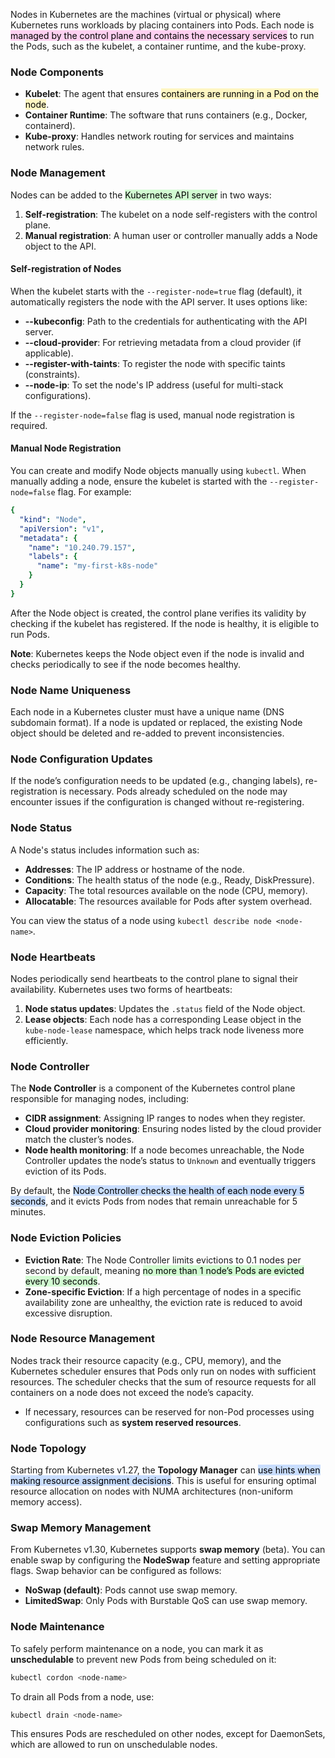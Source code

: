 
Nodes in Kubernetes are the machines (virtual or physical) where Kubernetes runs workloads by placing containers into Pods. Each node is <mark style="background: #FFB8EBA6;">managed by the control plane and contains the necessary services</mark> to run the Pods, such as the kubelet, a container runtime, and the kube-proxy.

### Node Components

- **Kubelet**: The agent that ensures <mark style="background: #FFF3A3A6;">containers are running in a Pod on the node</mark>.
- **Container Runtime**: The software that runs containers (e.g., Docker, containerd).
- **Kube-proxy**: Handles network routing for services and maintains network rules.

### Node Management

Nodes can be added to the <mark style="background: #BBFABBA6;">Kubernetes API server</mark> in two ways:
1. **Self-registration**: The kubelet on a node self-registers with the control plane.
2. **Manual registration**: A human user or controller manually adds a Node object to the API.

#### Self-registration of Nodes

When the kubelet starts with the `--register-node=true` flag (default), it automatically registers the node with the API server. It uses options like:

- **--kubeconfig**: Path to the credentials for authenticating with the API server.
- **--cloud-provider**: For retrieving metadata from a cloud provider (if applicable).
- **--register-with-taints**: To register the node with specific taints (constraints).
- **--node-ip**: To set the node's IP address (useful for multi-stack configurations).
  
If the `--register-node=false` flag is used, manual node registration is required.

#### Manual Node Registration

You can create and modify Node objects manually using `kubectl`. When manually adding a node, ensure the kubelet is started with the `--register-node=false` flag. For example:

```yaml
{
  "kind": "Node",
  "apiVersion": "v1",
  "metadata": {
    "name": "10.240.79.157",
    "labels": {
      "name": "my-first-k8s-node"
    }
  }
}
```

After the Node object is created, the control plane verifies its validity by checking if the kubelet has registered. If the node is healthy, it is eligible to run Pods.

**Note**: Kubernetes keeps the Node object even if the node is invalid and checks periodically to see if the node becomes healthy.

### Node Name Uniqueness

Each node in a Kubernetes cluster must have a unique name (DNS subdomain format). If a node is updated or replaced, the existing Node object should be deleted and re-added to prevent inconsistencies.

### Node Configuration Updates

If the node’s configuration needs to be updated (e.g., changing labels), re-registration is necessary. Pods already scheduled on the node may encounter issues if the configuration is changed without re-registering.

### Node Status

A Node's status includes information such as:
- **Addresses**: The IP address or hostname of the node.
- **Conditions**: The health status of the node (e.g., Ready, DiskPressure).
- **Capacity**: The total resources available on the node (CPU, memory).
- **Allocatable**: The resources available for Pods after system overhead.

You can view the status of a node using `kubectl describe node <node-name>`.

### Node Heartbeats

Nodes periodically send heartbeats to the control plane to signal their availability. Kubernetes uses two forms of heartbeats:
1. **Node status updates**: Updates the `.status` field of the Node object.
2. **Lease objects**: Each node has a corresponding Lease object in the `kube-node-lease` namespace, which helps track node liveness more efficiently.

### Node Controller

The **Node Controller** is a component of the Kubernetes control plane responsible for managing nodes, including:
- **CIDR assignment**: Assigning IP ranges to nodes when they register.
- **Cloud provider monitoring**: Ensuring nodes listed by the cloud provider match the cluster’s nodes.
- **Node health monitoring**: If a node becomes unreachable, the Node Controller updates the node’s status to `Unknown` and eventually triggers eviction of its Pods.

By default, the <mark style="background: #ADCCFFA6;">Node Controller checks the health of each node every 5 seconds</mark>, and it evicts Pods from nodes that remain unreachable for 5 minutes.

### Node Eviction Policies

- **Eviction Rate**: The Node Controller limits evictions to 0.1 nodes per second by default, meaning <mark style="background: #BBFABBA6;">no more than 1 node’s Pods are evicted every 10 seconds</mark>.
- **Zone-specific Eviction**: If a high percentage of nodes in a specific availability zone are unhealthy, the eviction rate is reduced to avoid excessive disruption.

### Node Resource Management

Nodes track their resource capacity (e.g., CPU, memory), and the Kubernetes scheduler ensures that Pods only run on nodes with sufficient resources. The scheduler checks that the sum of resource requests for all containers on a node does not exceed the node’s capacity.

- If necessary, resources can be reserved for non-Pod processes using configurations such as **system reserved resources**.

### Node Topology

Starting from Kubernetes v1.27, the **Topology Manager** can <mark style="background: #ADCCFFA6;">use hints when making resource assignment decisions</mark>. This is useful for ensuring optimal resource allocation on nodes with NUMA architectures (non-uniform memory access).

### Swap Memory Management

From Kubernetes v1.30, Kubernetes supports **swap memory** (beta). You can enable swap by configuring the **NodeSwap** feature and setting appropriate flags. Swap behavior can be configured as follows:
- **NoSwap (default)**: Pods cannot use swap memory.
- **LimitedSwap**: Only Pods with Burstable QoS can use swap memory.

### Node Maintenance

To safely perform maintenance on a node, you can mark it as **unschedulable** to prevent new Pods from being scheduled on it:

```bash
kubectl cordon <node-name>
```

To drain all Pods from a node, use:

```bash
kubectl drain <node-name>
```

This ensures Pods are rescheduled on other nodes, except for DaemonSets, which are allowed to run on unschedulable nodes.
